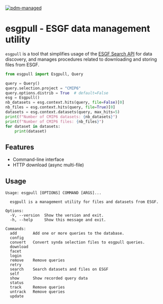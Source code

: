 [![pdm-managed](https://img.shields.io/badge/pdm-managed-blueviolet)](https://pdm.fming.dev)

# esgpull - ESGF data management utility

`esgpull` is a tool that simplifies usage of the [ESGF Search API](https://esgf.github.io/esg-search/ESGF_Search_RESTful_API.html) for data discovery, and manages procedures related to downloading and storing files from ESGF.

```py
from esgpull import Esgpull, Query

query = Query()
query.selection.project = "CMIP6"
query.options.distrib = True  # default=False
esg = Esgpull()
nb_datasets = esg.context.hits(query, file=False)[0]
nb_files = esg.context.hits(query, file=True)[0]
datasets = esg.context.datasets(query, max_hits=5)
print(f"Number of CMIP6 datasets: {nb_datasets}")
print(f"Number of CMIP6 files: {nb_files}")
for dataset in datasets:
    print(dataset)
```

## Features

- Command-line interface
- HTTP download (async multi-file)

## Usage

```console
Usage: esgpull [OPTIONS] COMMAND [ARGS]...

  esgpull is a management utility for files and datasets from ESGF.

Options:
  -V, --version  Show the version and exit.
  -h, --help     Show this message and exit.

Commands:
  add       Add one or more queries to the database.
  config
  convert   Convert synda selection files to esgpull queries.
  download
  facet
  login
  remove    Remove queries
  retry
  search    Search datasets and files on ESGF
  self
  show      Show recorded query data
  status
  track     Remove queries
  untrack   Remove queries
  update
```
